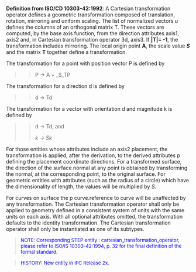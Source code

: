 **Definition from ISO/CD 10303-42:1992**: A Cartesian transformation operator defines a geometric transformation composed of translation, rotation, mirroring and uniform scaling. The list of normalized vectors u defines the columns of an orthogonal matrix T. These vectors are computed, by the base axis function, from the direction attributes axis1, axis2 and, in Cartesian transformation operator 3d, axis3. If **|T|= -1**, the transformation includes mirroring. The local origin point **A**, the scale value **_S_** and the matrix **T** together define a transformation.

The transformation for a point with position vector P is defined by

> 
>> P -&gt; A + _S_TP
>>


> 
The transformation for a direction d is defined by

> 
>> d -&gt; Td
>>


> 
The transformation for a vector with orientation d and magnitude k is defined by

> 
>> d -&gt; Td, and
>> 
>> _k -&gt; Sk_
>>


> 
For those entities whose attributes include an axis2 placement, the transformation is applied, after the derivation, to the derived attributes p defining the placement coordinate directions. For a transformed surface, the direction of the surface normal at any point is obtained by transforming the normal, at the corresponding point, to the original surface. For geometric entities with attributes (such as the radius of a circle) which have the dimensionality of length, the values will be multiplied by _S_.

For curves on surface the p curve.reference to curve will be unaffected by any transformation. The Cartesian transformation operator shall only be applied to geometry defined in a consistent system of units with the same units on each axis. With all optional attributes omitted, the transformation defaults to the identity transformation. The Cartesian transformation operator shall only be instantiated as one of its subtypes.

> <font color="#0000FF" size="-1">NOTE: Corresponding STEP
		entity : cartesian_transformation_operator, please refer to ISO/IS
		10303-42:1994, p. 32 for the final definition of the formal standard. </font>

> <font color="#0000FF" size="-1">HISTORY: New entity in IFC
		Release 2x.</font>